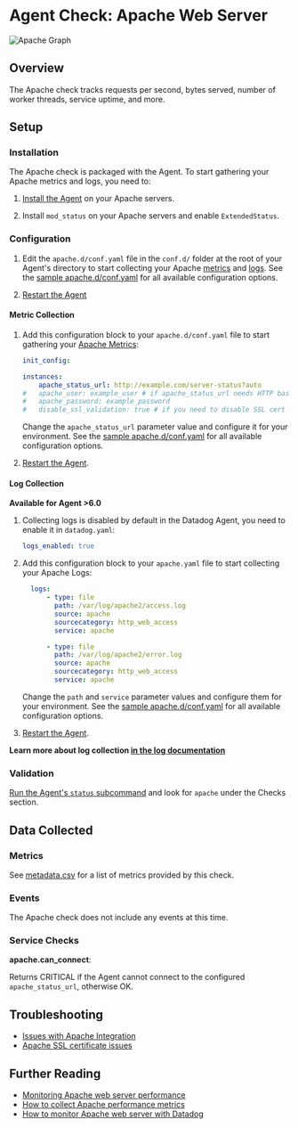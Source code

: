 # Agent Check: Apache Web Server

![Apache Graph][12]

## Overview

The Apache check tracks requests per second, bytes served, number of worker threads, service uptime, and more.

## Setup
### Installation

The Apache check is packaged with the Agent. To start gathering your Apache metrics and logs, you need to:

1. [Install the Agent][1] on your Apache servers.

2. Install `mod_status` on your Apache servers and enable `ExtendedStatus`.

### Configuration

1. Edit the `apache.d/conf.yaml` file in the `conf.d/` folder at the root of your Agent's directory to start collecting your Apache [metrics](#metric-collection) and [logs](#log-collection).
  See the [sample apache.d/conf.yaml][2] for all available configuration options.

2. [Restart the Agent][3]

#### Metric Collection

1. Add this configuration block to your `apache.d/conf.yaml` file to start gathering your [Apache Metrics](#metrics):

    ```yaml
    init_config:

    instances:
        apache_status_url: http://example.com/server-status?auto
    #   apache_user: example_user # if apache_status_url needs HTTP basic auth
    #   apache_password: example_password
    #   disable_ssl_validation: true # if you need to disable SSL cert validation, i.e. for self-signed certs
    ```
    Change the `apache_status_url` parameter value and configure it for your environment.
    See the [sample apache.d/conf.yaml][2] for all available configuration options.

2.  [Restart the Agent][3].

#### Log Collection

**Available for Agent >6.0**

1. Collecting logs is disabled by default in the Datadog Agent, you need to enable it in `datadog.yaml`:

    ```yaml
    logs_enabled: true
    ```

2. Add this configuration block to your `apache.yaml` file to start collecting your Apache Logs:

    ```yaml
      logs:
          - type: file
            path: /var/log/apache2/access.log
            source: apache
            sourcecategory: http_web_access
            service: apache

          - type: file
            path: /var/log/apache2/error.log
            source: apache
            sourcecategory: http_web_access
            service: apache
    ```

    Change the `path` and `service` parameter values and configure them for your environment.
    See the [sample apache.d/conf.yaml][2] for all available configuration options.

3. [Restart the Agent][3].

**Learn more about log collection [in the log documentation][4]**

### Validation

[Run the Agent's `status` subcommand][5] and look for `apache` under the Checks section.

## Data Collected
### Metrics

See [metadata.csv][6] for a list of metrics provided by this check.

### Events
The Apache check does not include any events at this time.

### Service Checks

**apache.can_connect**:

Returns CRITICAL if the Agent cannot connect to the configured `apache_status_url`, otherwise OK.

## Troubleshooting

* [Issues with Apache Integration][7]
* [Apache SSL certificate issues][8]

## Further Reading

* [Monitoring Apache web server performance][9]
* [How to collect Apache performance metrics][10]
* [How to monitor Apache web server with Datadog][11]


[1]: https://app.datadoghq.com/account/settings#agent
[2]: https://github.com/DataDog/integrations-core/blob/master/apache/conf.yaml.example
[3]: https://docs.datadoghq.com/agent/faq/agent-commands/#start-stop-restart-the-agent
[4]: https://docs.datadoghq.com/logs
[5]: https://docs.datadoghq.com/agent/faq/agent-commands/#agent-status-and-information
[6]: https://github.com/DataDog/integrations-core/blob/master/apache/metadata.csv
[7]: https://docs.datadoghq.com/integrations/faq/issues-with-apache-integration
[8]: https://docs.datadoghq.com/integrations/faq/apache-ssl-certificate-issues
[9]: https://www.datadoghq.com/blog/monitoring-apache-web-server-performance/
[10]: https://www.datadoghq.com/blog/collect-apache-performance-metrics/
[11]: https://www.datadoghq.com/blog/monitor-apache-web-server-datadog/
[12]: https://raw.githubusercontent.com/DataDog/documentation/master/src/images/integrations/apache/apachegraph.png
